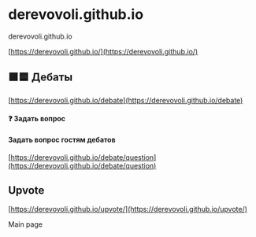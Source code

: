 # derevovoli.github.io
derevovoli.github.io

[https://derevovoli.github.io/](https://derevovoli.github.io/)

## 🟩🟦 Дебаты

[https://derevovoli.github.io/debate](https://derevovoli.github.io/debate)

 #### ❓ Задать вопрос

  #### Задать вопрос гостям дебатов
 
[https://derevovoli.github.io/debate/question](https://derevovoli.github.io/debate/question)


## Upvote 

[https://derevovoli.github.io/upvote/](https://derevovoli.github.io/upvote/)

Main page
